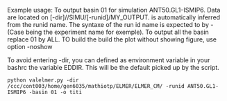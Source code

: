 Example usage:
To output basin 01 for simulation ANT50.GL1-ISMIP6. Data are located on [-dir]/<CONFIG>/SIMU/[-runid]/MY_OUTPUT. <CONFIG> is automatically inferred from the runid name. The syntaxe of the run id name is expected to by <CONFIG>-<CASE> (Case being the experiment name for exemple).
To output all the basin replace 01 by ALL. TO build the build the plot without showing figure, use option -noshow

To avoid entering -dir, you can defined as environment variable in your bashrc the variable EDDIR. This will be the default picked up by the script.
```
python valelmer.py -dir /ccc/cont003/home/gen6035/mathiotp/ELMER/ELMER_CM/ -runid ANT50.GL1-ISMIP6 -basin 01 -o titi
```
